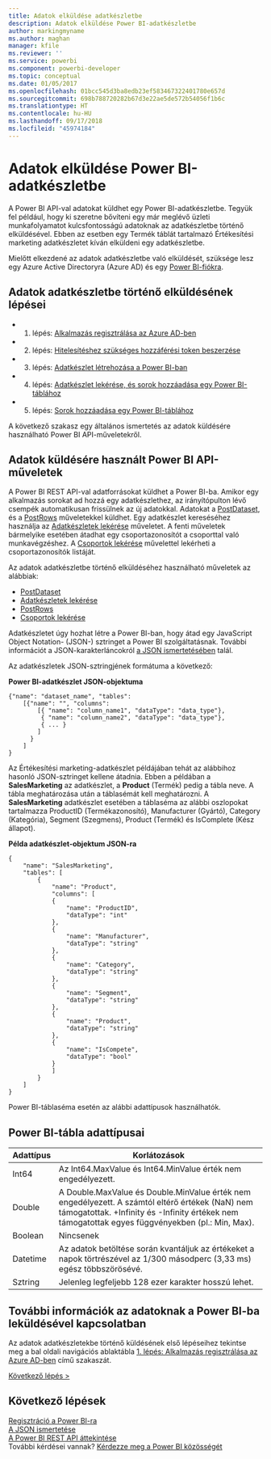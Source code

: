 ```yaml
---
title: Adatok elküldése adatkészletbe
description: Adatok elküldése Power BI-adatkészletbe
author: markingmyname
ms.author: maghan
manager: kfile
ms.reviewer: ''
ms.service: powerbi
ms.component: powerbi-developer
ms.topic: conceptual
ms.date: 01/05/2017
ms.openlocfilehash: 01bcc545d3ba8edb23ef583467322401780e657d
ms.sourcegitcommit: 698b788720282b67d3e22ae5de572b54056f1b6c
ms.translationtype: HT
ms.contentlocale: hu-HU
ms.lasthandoff: 09/17/2018
ms.locfileid: "45974184"
---
```

# <a name="push-data-into-a-power-bi-dataset"></a>Adatok elküldése Power BI-adatkészletbe

A Power BI API-val adatokat küldhet egy Power BI-adatkészletbe. Tegyük fel például, hogy ki szeretne bővíteni egy már meglévő üzleti munkafolyamatot kulcsfontosságú adatoknak az adatkészletbe történő elküldésével. Ebben az esetben egy Termék táblát tartalmazó Értékesítési marketing adatkészletet kíván elküldeni egy adatkészletbe.

Mielőtt elkezdené az adatok adatkészletbe való elküldését, szüksége lesz egy Azure Active Directoryra (Azure AD) és egy [Power BI-fiókra](create-an-azure-active-directory-tenant.md).

## <a name="steps-to-push-data-into-a-dataset"></a>Adatok adatkészletbe történő elküldésének lépései

* 1. lépés: [Alkalmazás regisztrálása az Azure AD-ben](walkthrough-push-data-register-app-with-azure-ad.md)
* 2. lépés: [Hitelesítéshez szükséges hozzáférési token beszerzése](walkthrough-push-data-get-token.md)
* 3. lépés: [Adatkészlet létrehozása a Power BI-ban](walkthrough-push-data-create-dataset.md)
* 4. lépés: [Adatkészlet lekérése, és sorok hozzáadása egy Power BI-táblához](walkthrough-push-data-get-datasets.md)
* 5. lépés: [Sorok hozzáadása egy Power BI-táblához](walkthrough-push-data-add-rows.md)

A következő szakasz egy általános ismertetés az adatok küldésére használható Power BI API-műveletekről.

## <a name="power-bi-api-operations-to-push-data"></a>Adatok küldésére használt Power BI API-műveletek

A Power BI REST API-val adatforrásokat küldhet a Power BI-ba. Amikor egy alkalmazás sorokat ad hozzá egy adatkészlethez, az irányítópulton lévő csempék automatikusan frissülnek az új adatokkal. Adatokat a [PostDataset](https://docs.microsoft.com/rest/api/power-bi/pushdatasets), és a [PostRows](https://docs.microsoft.com/rest/api/power-bi/pushdatasets/datasets_postrows) műveletekkel küldhet. Egy adatkészlet kereséséhez használja az [Adatkészletek lekérése](https://docs.microsoft.com/rest/api/power-bi/datasets/getdatasets) műveletet. A fenti műveletek bármelyike esetében átadhat egy csoportazonosítót a csoporttal való munkavégzéshez. A [Csoportok lekérése](https://docs.microsoft.com/rest/api/power-bi/groups/getgroups) művelettel lekérheti a csoportazonosítók listáját.

Az adatok adatkészletbe történő elküldéséhez használható műveletek az alábbiak:

* [PostDataset](https://docs.microsoft.com/rest/api/power-bi/pushdatasets/datasets_postdataset)
* [Adatkészletek lekérése](https://docs.microsoft.com/rest/api/power-bi/datasets/getdatasets)
* [PostRows](https://docs.microsoft.com/rest/api/power-bi/pushdatasets/datasets_postrows)
* [Csoportok lekérése](https://docs.microsoft.com/rest/api/power-bi/groups/getgroups)

Adatkészletet úgy hozhat létre a Power BI-ban, hogy átad egy JavaScript Object Notation- (JSON-) sztringet a Power BI szolgáltatásnak. További információt a JSON-karakterláncokról [a JSON ismertetésében](http://json.org/) talál.

Az adatkészletek JSON-sztringjének formátuma a következő:

**Power BI-adatkészlet JSON-objektuma**

    {"name": "dataset_name", "tables":
        [{"name": "", "columns":
            [{ "name": "column_name1", "dataType": "data_type"},
             { "name": "column_name2", "dataType": "data_type"},
             { ... }
            ]
          }
        ]
    }

Az Értékesítési marketing-adatkészlet példájában tehát az alábbihoz hasonló JSON-sztringet kellene átadnia. Ebben a példában a **SalesMarketing** az adatkészlet, a **Product** (Termék) pedig a tábla neve. A tábla meghatározása után a táblasémát kell meghatározni. A **SalesMarketing** adatkészlet esetében a táblaséma az alábbi oszlopokat tartalmazza ProductID (Termékazonosító), Manufacturer (Gyártó), Category (Kategória), Segment (Szegmens), Product (Termék) és IsComplete (Kész állapot).

**Példa adatkészlet-objektum JSON-ra**

    {
        "name": "SalesMarketing",
        "tables": [
            {
                "name": "Product",
                "columns": [
                {
                    "name": "ProductID",
                    "dataType": "int"
                },
                {
                    "name": "Manufacturer",
                    "dataType": "string"
                },
                {
                    "name": "Category",
                    "dataType": "string"
                },
                {
                    "name": "Segment",
                    "dataType": "string"
                },
                {
                    "name": "Product",
                    "dataType": "string"
                },
                {
                    "name": "IsCompete",
                    "dataType": "bool"
                }
                ]
            }
        ]
    }

Power BI-táblaséma esetén az alábbi adattípusok használhatók.

## <a name="power-bi-table-data-types"></a>Power BI-tábla adattípusai

| **Adattípus** | **Korlátozások** |
| --- | --- |
| Int64 |Az Int64.MaxValue és Int64.MinValue érték nem engedélyezett. |
| Double |A Double.MaxValue és Double.MinValue érték nem engedélyezett. A számtól eltérő értékek (NaN) nem támogatottak. +Infinity és -Infinity értékek nem támogatottak egyes függvényekben (pl.: Min, Max). |
| Boolean |Nincsenek |
| Datetime |Az adatok betöltése során kvantáljuk az értékeket a napok törtrészével az 1/300 másodperc (3,33 ms) egész többszörösévé. |
| Sztring |Jelenleg legfeljebb 128 ezer karakter hosszú lehet. |

## <a name="learn-more-about-pushing-data-into-power-bi"></a>További információk az adatoknak a Power BI-ba leküldésével kapcsolatban

Az adatok adatkészletekbe történő küldésének első lépéseihez tekintse meg a bal oldali navigációs ablaktábla [1. lépés: Alkalmazás regisztrálása az Azure AD-ben](walkthrough-push-data-register-app-with-azure-ad.md) című szakaszát.

[Következő lépés >](walkthrough-push-data-register-app-with-azure-ad.md)

## <a name="next-steps"></a>Következő lépések

[Regisztráció a Power BI-ra](create-an-azure-active-directory-tenant.md)  
[A JSON ismertetése](http://json.org/)  
[A Power BI REST API áttekintése](overview-of-power-bi-rest-api.md)  
További kérdései vannak? [Kérdezze meg a Power BI közösségét](http://community.powerbi.com/)